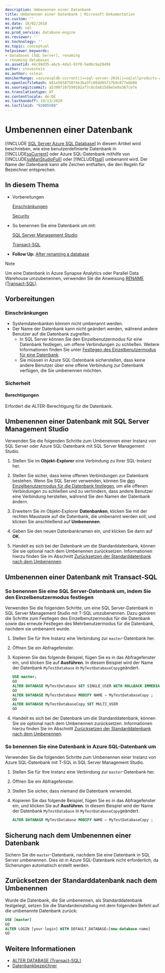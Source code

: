 ```yaml
---
description: Umbenennen einer Datenbank
title: Umbenennen einer Datenbank | Microsoft-Dokumentation
ms.custom: ''
ms.date: 10/02/2018
ms.prod: sql
ms.prod_service: database-engine
ms.reviewer: ''
ms.technology: ''
ms.topic: conceptual
helpviewer_keywords:
- databases [SQL Server], renaming
- renaming databases
ms.assetid: 44c69d35-abcb-4da3-9370-5e0bc9a28496
author: stevestein
ms.author: sstein
monikerRange: =azuresqldb-current||>=sql-server-2016||=sqlallproducts-allversions||>=sql-server-linux-2017||=azuresqldb-mi-current
ms.openlocfilehash: b81e565875074e3ba3fc08dd85f27b9c077ebb08
ms.sourcegitcommit: a5398f107599102af7c8cda815d8e5e9a367ce7e
ms.translationtype: HT
ms.contentlocale: de-DE
ms.lasthandoff: 10/13/2020
ms.locfileid: "92005508"
---
```

# <a name="rename-a-database"></a>Umbenennen einer Datenbank

[!INCLUDE [SQL Server Azure SQL Database](../../includes/applies-to-version/sql-asdb.md)]
  In diesem Artikel wird beschrieben, wie eine benutzerdefinierte Datenbank in [!INCLUDE[ssCurrent](../../includes/sscurrent-md.md)] oder Azure SQL-Datenbank mithilfe von [!INCLUDE[ssManStudioFull](../../includes/ssmanstudiofull-md.md)] oder [!INCLUDE[tsql](../../includes/tsql-md.md)] umbenannt wird. Der Name der Datenbank kann alle Zeichen enthalten, die den Regeln für Bezeichner entsprechen.  
  
## <a name="in-this-topic"></a>In diesem Thema
  
- Vorbereitungen  
  
     [Einschränkungen](#limitations-and-restrictions)  
  
     [Security](#security)  
  
- So benennen Sie eine Datenbank um mit:  
  
     [SQL Server Management Studio](#rename-a-database-using-sql-server-management-studio)  
  
     [Transact-SQL](#rename-a-database-using-transact-sql)  
  
- **Follow Up:**  [After renaming a database](#backup-after-renaming-a-database)  

> [!NOTE]
> Um eine Datenbank in Azure Synapse Analytics oder Parallel Data Warehouse umzubenennen, verwenden Sie die Anweisung [RENAME (Transact-SQL)](../../t-sql/statements/rename-transact-sql.md).
  
## <a name="before-you-begin"></a>Vorbereitungen
  
### <a name="limitations-and-restrictions"></a>Einschränkungen  
  
- Systemdatenbanken können nicht umbenannt werden.
- Der Name der Datenbank kann nicht geändert werden, während andere Benutzer auf die Datenbank zugreifen. 
  - In SQL Server können Sie den Einzelbenutzermodus für eine Datenbank festlegen, um offene Verbindungen zu schließen. Weitere Informationen finden Sie unter [Festlegen des Einzelbenutzermodus für eine Datenbank](../../relational-databases/databases/set-a-database-to-single-user-mode.md).
  - Sie müssen in Azure SQL-Datenbank sicherstellen, dass keine andere Benutzer über eine offene Verbindung zur Datenbank verfügen, die Sie umbenennen möchten.
  
### <a name="security"></a>Sicherheit  
  
#### <a name="permissions"></a>Berechtigungen

Erfordert die ALTER-Berechtigung für die Datenbank.  
  
## <a name="rename-a-database-using-sql-server-management-studio"></a>Umbenennen einer Datenbank mit SQL Server Management Studio

Verwenden Sie die folgenden Schritte zum Umbenennen einer Instanz von SQL Server oder Azure SQL-Datenbank mit SQL Server Management Studio.

  
1. Stellen Sie im **Objekt-Explorer** eine Verbindung zu Ihrer SQL-Instanz her.  
  
2. Stellen Sie sicher, dass keine offenen Verbindungen zur Datenbank bestehen. Wenn Sie SQL Server verwenden, können Sie [den Einzelbenutzermodus für die Datenbank festlegen](../../relational-databases/databases/set-a-database-to-single-user-mode.md), um alle offenen Verbindungen zu schließen und zu verhindern, dass andere Benutzer eine Verbindung herstellen, während Sie den Namen der Datenbank ändern.  
  
3. Erweitern Sie im Objekt-Explorer **Datenbanken**, klicken Sie mit der rechten Maustaste auf die Datenbank, die umbenannt werden soll, und klicken Sie anschließend auf **Umbenennen**.  
  
4. Geben Sie den neuen Datenbanknamen ein, und klicken Sie dann auf **OK**.  
  
5. Handelt es sich bei der Datenbank um die Standarddatenbank, können Sie sie optional nach dem Umbenennen zurücksetzen. Informationen hierzu finden Sie im Abschnitt [Zurücksetzen der Standarddatenbank nach dem Umbenennen](#reset-your-default-database-after-rename).

## <a name="rename-a-database-using-transact-sql"></a>Umbenennen einer Datenbank mit Transact-SQL  
  
### <a name="to-rename-a-sql-server-database-by-placing-it-in-single-user-mode"></a>So benennen Sie eine SQL Server-Datenbank um, indem Sie den Einzelbenutzermodus festlegen

Verwenden Sie die folgenden Schritte, um eine SQL Server-Datenbank in SQL Server Management Studio mit T-SQL umzubenennen. Dazu gehören die Schritte zum Festlegen des Einzelbenutzermodus für die Datenbank sowie das erneute Festlegen des Mehrbenutzermodus für die Datenbank, nachdem sie umbenannt wurde.
  
1. Stellen Sie für Ihre Instanz eine Verbindung zur `master`-Datenbank her.  
2. Öffnen Sie ein Abfragefenster.  
3. Kopieren Sie das folgende Beispiel, fügen Sie es in das Abfragefenster ein, und klicken Sie auf **Ausführen**. In diesem Beispiel wird der Name der Datenbank `MyTestDatabase` in `MyTestDatabaseCopy`geändert.
  
   ```sql
   USE master;  
   GO  
   ALTER DATABASE MyTestDatabase SET SINGLE_USER WITH ROLLBACK IMMEDIATE
   GO
   ALTER DATABASE MyTestDatabase MODIFY NAME = MyTestDatabaseCopy ;
   GO  
   ALTER DATABASE MyTestDatabaseCopy SET MULTI_USER
   GO
   ```  

4. Handelt es sich bei der Datenbank um die Standarddatenbank, können Sie sie optional nach dem Umbenennen zurücksetzen. Informationen hierzu finden Sie im Abschnitt [Zurücksetzen der Standarddatenbank nach dem Umbenennen](#reset-your-default-database-after-rename).

### <a name="to-rename-an-azure-sql-database-database"></a>So benennen Sie eine Datenbank in Azure SQL-Datenbank um

Verwenden Sie die folgenden Schritte zum Umbenennen einer Instanz von Azure SQL-Datenbank mit T-SQL in SQL Server Management Studio.
  
1. Stellen Sie für Ihre Instanz eine Verbindung zur `master`-Datenbank her.  
2. Öffnen Sie ein Abfragefenster.
3. Stellen Sie sicher, dass niemand die Datenbank verwendet.
4. Kopieren Sie das folgende Beispiel, fügen Sie es in das Abfragefenster ein, und klicken Sie auf **Ausführen**. In diesem Beispiel wird der Name der Datenbank `MyTestDatabase` in `MyTestDatabaseCopy`geändert.
  
   ```sql
   ALTER DATABASE MyTestDatabase MODIFY NAME = MyTestDatabaseCopy ;
   ```  

## <a name="backup-after-renaming-a-database"></a>Sicherung nach dem Umbenennen einer Datenbank  

Sichern Sie die `master`-Datenbank, nachdem Sie eine Datenbank in SQL Server umbenennen. Dies ist in Azure SQL-Datenbank nicht erforderlich, da Sicherungen automatisch erstellt werden.  
  
## <a name="reset-your-default-database-after-rename"></a>Zurücksetzen der Standarddatenbank nach dem Umbenennen

Wurde die Datenbank, die Sie umbenennen, als Standarddatenbank festgelegt, setzen Sie die Standardeinstellung mit dem folgenden Befehl auf die umbenannte Datenbank zurück:


```sql
USE [master]
GO
ALTER LOGIN [your-login] WITH DEFAULT_DATABASE=[new-database-name]
GO
```


## <a name="see-also"></a>Weitere Informationen

- [ALTER DATABASE (Transact-SQL)](../../t-sql/statements/alter-database-transact-sql.md)
- [Datenbankbezeichner](../../relational-databases/databases/database-identifiers.md)  
